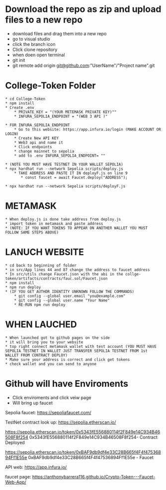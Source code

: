 # Download the repo as zip and upload files to a new repo
  * download files and drag them into a new repo
  * go to visual studio 
  * click the branch icon
  * Click clone repository
  * when doen open terminal
  * git init
  * git remote add origin git@github.com:"UserName"/"Project name".git

# College-Token Folder
    * cd College-Token
    * npm install
    * Create .env
        * PRIVATE_KEY = "(YOUR METEMASK PRIVATE KEY)""
        * INFURA_SEPOLIA_ENDPOINT = "(WEB 3 API )"

    * FOR INFURA_SEPOLIA_ENDPOINT
        * Go to this website: https://app.infura.io/login (MAKE ACCOUNT OR LOGIN)
        * Create New API KEY
        * Web3 api and name it
        * Click endpoints
        * change mainnet to sepolia 
        * add to .env INFURA_SEPOLIA_ENDPOINT= ""

    * (NOTE YOU MUST HAVE TESTNET IN YOUR WALLET SEPOLIA)
    * npx hardhat run --network Sepolia scripts/deploy.js
        * TAKE ADDRESS AND PASTE IT IN deployF.js on line 9
           * const faucet = await Faucet.deploy("ADDRESS");

    * npx hardhat run --network Sepolia scripts/deployF.js

# METAMASK
    * When deploy.js is done take address from deploy.js
    * import token in metamask and paste address
    * (NOTE: IF YOU WANT TOKENS TO APPEAR ON ANOTHER WALLET YOU MUST FOLLOW SAME STEPS ABOVE)

# LANUCH WEBSITE
    * cd back to beginning of folder 
    * in src/App lines 44 and 87 change the address to faucet address
    * In src/utils change Faucet.json with the abi in the collge-token/artifacts/contracts/fauc.sol/Faucet.json
    * npm install
    * npm run deploy
    * (IF YOU GET AUTHOR IDENTITY UNKNOWN FOLLOW THE COMMANDS)
        * git config --global user.email "you@example.com"
        * git config --global user.name "Your Name"
        * RE-RUN npm run deploy

# WHEN LAUCHED
    * When launched got to github pages on the side 
    * it will bring you to your website
    * top right connect metamask wallet with test account (YOU MUST HAVE SEPOLIA TESTNET IN WALLET JUST TRANSFER SEPOLIA TESTNET FROM 1st WALLET FROM CONTRACT DEPLOY)
    * Make sure your address is correct and click get tokens
    * check wallet and you can send to anyone


# Github will have Enviroments
  * Click enviroments and click veiw page
  * Will bring up faucet
  
Sepolia faucet: https://sepoliafaucet.com/

TestNet contract look up: https://sepolia.etherscan.io/

https://sepolia.etherscan.io/token/0x5343fE556880114f2F849e14C934B46508F8f254 0x5343fE556880114f2F849e14C934B46508F8f254- Contract Deployed

https://sepolia.etherscan.io/token/0xBAF9db9df4e33C28B665f4F4f47536894Ff1E55e
0xBAF9db9df4e33C28B665f4F4f47536894Ff1E55e - Faucet

API web: https://app.infura.io/

faucet page: https://anthonybarrera116.github.io/Crypto-Token---Faucet-Web-App/
